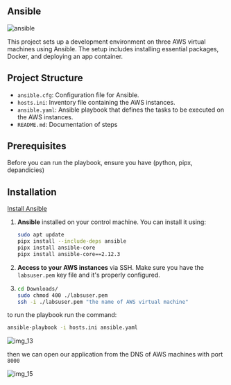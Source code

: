 ## Ansible 

![ansible](https://github.com/user-attachments/assets/e266c548-f6e0-4313-bd1d-acab5f916ca8)

This project sets up a development environment on three AWS virtual machines using Ansible. The setup includes installing essential packages, Docker, and deploying an app container.

## Project Structure

- `ansible.cfg`: Configuration file for Ansible.
- `hosts.ini`: Inventory file containing the AWS instances.
- `ansible.yaml`: Ansible playbook that defines the tasks to be executed on the AWS instances.
- `README.md`: Documentation of steps

## Prerequisites

Before you can run the playbook, ensure you have (python, pipx, depandicies)

## Installation
[Install Ansible](https://docs.ansible.com/ansible/latest/installation_guide/intro_installation.html#installing-and-upgrading-ansible-with-pipx)

1. **Ansible** installed on your control machine. You can install it using:
    ```bash
    sudo apt update
    pipx install --include-deps ansible
    pipx install ansible-core
    pipx install ansible-core==2.12.3
    ```

2. **Access to your AWS instances** via SSH. Make sure you have the `labsuser.pem` key file and it's properly configured.
3. 
   ```bash
   cd Downloads/
   sudo chmod 400 ./labsuser.pem
   ssh -i ./labsuser.pem "the name of AWS virtual machine"
   ```

to run the playbook run the command:
```bash
ansible-playbook -i hosts.ini ansible.yaml
```
![img_13](https://github.com/user-attachments/assets/40d6b0e0-ad21-4c30-9aa6-c322b1010ad5)

then we can open our application from the DNS of AWS machines with port `8000`

![img_15](https://github.com/user-attachments/assets/ff3f4fec-d265-4a62-b971-6d5a4b4320fa)
